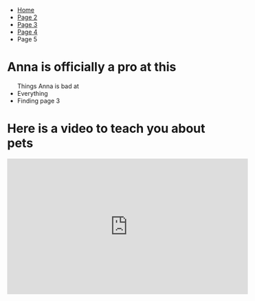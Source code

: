   
  <ul class="breadcrumb">
  <li><a href="https://luciapusateri.github.io/test/index.html">Home</a></li>
  <li><a href="pag2.html">Page 2</a></li>
  <li><a href="pag3.html">Page 3</a></li>
  <li><a href="pag4.html">Page 4</a></li>
  <li>Page 5</li>
  
  </ul><h1> Anna is officially a pro at this</h1>


<ul> Things Anna is bad at 
  <li> Everything</li>
  <li> Finding page 3 </li>
  </ul>
  
  <h1> Here is a video to teach you about pets</h1>
  <iframe width="560" height="315" src="https://www.youtube.com/embed/nhWNp1FlPlg" frameborder="0" gesture="media" allowfullscreen></iframe>
